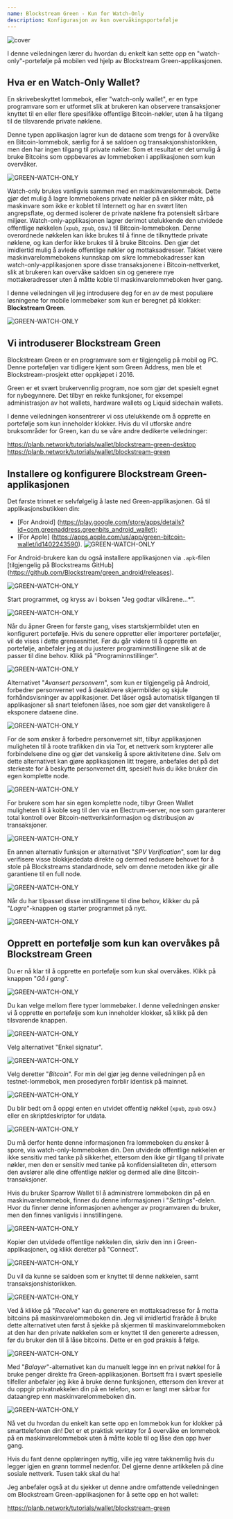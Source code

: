 ```yaml
---
name: Blockstream Green - Kun for Watch-Only
description: Konfigurasjon av kun overvåkingsportefølje
---
```

![cover](assets/cover.webp)

I denne veiledningen lærer du hvordan du enkelt kan sette opp en "watch-only"-portefølje på mobilen ved hjelp av Blockstream Green-applikasjonen.

## Hva er en Watch-Only Wallet?

En skrivebeskyttet lommebok, eller "watch-only wallet", er en type programvare som er utformet slik at brukeren kan observere transaksjoner knyttet til en eller flere spesifikke offentlige Bitcoin-nøkler, uten å ha tilgang til de tilsvarende private nøklene.

Denne typen applikasjon lagrer kun de dataene som trengs for å overvåke en Bitcoin-lommebok, særlig for å se saldoen og transaksjonshistorikken, men den har ingen tilgang til private nøkler. Som et resultat er det umulig å bruke Bitcoins som oppbevares av lommeboken i applikasjonen som kun overvåker.

![GREEN-WATCH-ONLY](assets/fr/01.webp)

Watch-only brukes vanligvis sammen med en maskinvarelommebok. Dette gjør det mulig å lagre lommebokens private nøkler på en sikker måte, på maskinvare som ikke er koblet til Internett og har en svært liten angrepsflate, og dermed isolerer de private nøklene fra potensielt sårbare miljøer. Watch-only-applikasjonen lagrer derimot utelukkende den utvidede offentlige nøkkelen (`xpub`, `zpub`, osv.) til Bitcoin-lommeboken. Denne overordnede nøkkelen kan ikke brukes til å finne de tilknyttede private nøklene, og kan derfor ikke brukes til å bruke Bitcoins. Den gjør det imidlertid mulig å avlede offentlige nøkler og mottaksadresser. Takket være maskinvarelommebokens kunnskap om sikre lommebokadresser kan watch-only-applikasjonen spore disse transaksjonene i Bitcoin-nettverket, slik at brukeren kan overvåke saldoen sin og generere nye mottakeradresser uten å måtte koble til maskinvarelommeboken hver gang.

I denne veiledningen vil jeg introdusere deg for en av de mest populære løsningene for mobile lommebøker som kun er beregnet på klokker: **Blockstream Green**.

![GREEN-WATCH-ONLY](assets/fr/02.webp)

## Vi introduserer Blockstream Green

Blockstream Green er en programvare som er tilgjengelig på mobil og PC. Denne porteføljen var tidligere kjent som Green Address, men ble et Blockstream-prosjekt etter oppkjøpet i 2016.

Green er et svært brukervennlig program, noe som gjør det spesielt egnet for nybegynnere. Det tilbyr en rekke funksjoner, for eksempel administrasjon av hot wallets, hardware wallets og Liquid sidechain wallets.

I denne veiledningen konsentrerer vi oss utelukkende om å opprette en portefølje som kun inneholder klokker. Hvis du vil utforske andre bruksområder for Green, kan du se våre andre dedikerte veiledninger:

https://planb.network/tutorials/wallet/blockstream-green-desktop
https://planb.network/tutorials/wallet/blockstream-green
## Installere og konfigurere Blockstream Green-applikasjonen

Det første trinnet er selvfølgelig å laste ned Green-applikasjonen. Gå til applikasjonsbutikken din:

- [For Android] (https://play.google.com/store/apps/details?id=com.greenaddress.greenbits_android_wallet);
- [For Apple] (https://apps.apple.com/us/app/green-bitcoin-wallet/id1402243590).
![GREEN-WATCH-ONLY](assets/fr/03.webp)

For Android-brukere kan du også installere applikasjonen via `.apk`-filen [tilgjengelig på Blockstreams GitHub] (https://github.com/Blockstream/green_android/releases).

![GREEN-WATCH-ONLY](assets/fr/04.webp)

Start programmet, og kryss av i boksen "Jeg godtar vilkårene...*".

![GREEN-WATCH-ONLY](assets/fr/05.webp)

Når du åpner Green for første gang, vises startskjermbildet uten en konfigurert portefølje. Hvis du senere oppretter eller importerer porteføljer, vil de vises i dette grensesnittet. Før du går videre til å opprette en portefølje, anbefaler jeg at du justerer programinnstillingene slik at de passer til dine behov. Klikk på "Programinnstillinger".

![GREEN-WATCH-ONLY](assets/fr/06.webp)

Alternativet "*Avansert personvern*", som kun er tilgjengelig på Android, forbedrer personvernet ved å deaktivere skjermbilder og skjule forhåndsvisninger av applikasjoner. Det låser også automatisk tilgangen til applikasjoner så snart telefonen låses, noe som gjør det vanskeligere å eksponere dataene dine.

![GREEN-WATCH-ONLY](assets/fr/07.webp)

For de som ønsker å forbedre personvernet sitt, tilbyr applikasjonen muligheten til å roote trafikken din via Tor, et nettverk som krypterer alle forbindelsene dine og gjør det vanskelig å spore aktivitetene dine. Selv om dette alternativet kan gjøre applikasjonen litt tregere, anbefales det på det sterkeste for å beskytte personvernet ditt, spesielt hvis du ikke bruker din egen komplette node.

![GREEN-WATCH-ONLY](assets/fr/08.webp)

For brukere som har sin egen komplette node, tilbyr Green Wallet muligheten til å koble seg til den via en Electrum-server, noe som garanterer total kontroll over Bitcoin-nettverksinformasjon og distribusjon av transaksjoner.

![GREEN-WATCH-ONLY](assets/fr/09.webp)

En annen alternativ funksjon er alternativet "*SPV Verification*", som lar deg verifisere visse blokkjededata direkte og dermed redusere behovet for å stole på Blockstreams standardnode, selv om denne metoden ikke gir alle garantiene til en full node.

![GREEN-WATCH-ONLY](assets/fr/10.webp)

Når du har tilpasset disse innstillingene til dine behov, klikker du på "*Lagre*"-knappen og starter programmet på nytt.

![GREEN-WATCH-ONLY](assets/fr/11.webp)

## Opprett en portefølje som kun kan overvåkes på Blockstream Green

Du er nå klar til å opprette en portefølje som kun skal overvåkes. Klikk på knappen "*Gå i gang*".

![GREEN-WATCH-ONLY](assets/fr/12.webp)

Du kan velge mellom flere typer lommebøker. I denne veiledningen ønsker vi å opprette en portefølje som kun inneholder klokker, så klikk på den tilsvarende knappen.

![GREEN-WATCH-ONLY](assets/fr/13.webp)

Velg alternativet "Enkel signatur".

![GREEN-WATCH-ONLY](assets/fr/14.webp)

Velg deretter "*Bitcoin*". For min del gjør jeg denne veiledningen på en testnet-lommebok, men prosedyren forblir identisk på mainnet.

![GREEN-WATCH-ONLY](assets/fr/15.webp)

Du blir bedt om å oppgi enten en utvidet offentlig nøkkel (`xpub`, `zpub` osv.) eller en skriptdeskriptor for utdata.

![GREEN-WATCH-ONLY](assets/fr/16.webp)

Du må derfor hente denne informasjonen fra lommeboken du ønsker å spore, via watch-only-lommeboken din. Den utvidede offentlige nøkkelen er ikke sensitiv med tanke på sikkerhet, ettersom den ikke gir tilgang til private nøkler, men den er sensitiv med tanke på konfidensialiteten din, ettersom den avslører alle dine offentlige nøkler og dermed alle dine Bitcoin-transaksjoner.

Hvis du bruker Sparrow Wallet til å administrere lommeboken din på en maskinvarelommebok, finner du denne informasjonen i "*Settings*"-delen. Hvor du finner denne informasjonen avhenger av programvaren du bruker, men den finnes vanligvis i innstillingene.

![GREEN-WATCH-ONLY](assets/fr/17.webp)

Kopier den utvidede offentlige nøkkelen din, skriv den inn i Green-applikasjonen, og klikk deretter på "Connect".

![GREEN-WATCH-ONLY](assets/fr/18.webp)

Du vil da kunne se saldoen som er knyttet til denne nøkkelen, samt transaksjonshistorikken.

![GREEN-WATCH-ONLY](assets/fr/19.webp)

Ved å klikke på "*Receive*" kan du generere en mottaksadresse for å motta bitcoins på maskinvarelommeboken din. Jeg vil imidlertid fraråde å bruke dette alternativet uten først å sjekke på skjermen til maskinvarelommeboken at den har den private nøkkelen som er knyttet til den genererte adressen, før du bruker den til å låse bitcoins. Dette er en god praksis å følge.

![GREEN-WATCH-ONLY](assets/fr/20.webp)

Med "*Balayer*"-alternativet kan du manuelt legge inn en privat nøkkel for å bruke penger direkte fra Green-applikasjonen. Bortsett fra i svært spesielle tilfeller anbefaler jeg ikke å bruke denne funksjonen, ettersom den krever at du oppgir privatnøkkelen din på en telefon, som er langt mer sårbar for dataangrep enn maskinvarelommeboken din.

![GREEN-WATCH-ONLY](assets/fr/21.webp)

Nå vet du hvordan du enkelt kan sette opp en lommebok kun for klokker på smarttelefonen din! Det er et praktisk verktøy for å overvåke en lommebok på en maskinvarelommebok uten å måtte koble til og låse den opp hver gang.

Hvis du fant denne opplæringen nyttig, ville jeg være takknemlig hvis du legger igjen en grønn tommel nedenfor. Del gjerne denne artikkelen på dine sosiale nettverk. Tusen takk skal du ha!

Jeg anbefaler også at du sjekker ut denne andre omfattende veiledningen om Blockstream Green-applikasjonen for å sette opp en hot wallet:

https://planb.network/tutorials/wallet/blockstream-green